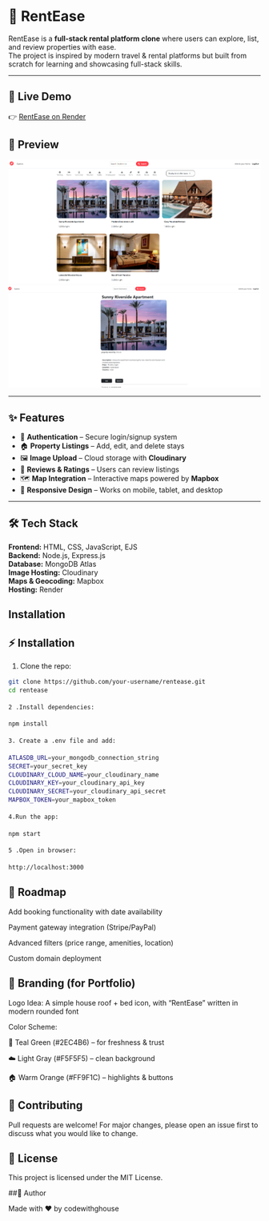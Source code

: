 # 🏡 RentEase

RentEase is a **full-stack rental platform clone** where users can explore, list, and review properties with ease.  
The project is inspired by modern travel & rental platforms but built from scratch for learning and showcasing full-stack skills.  

---

## 🚀 Live Demo
👉 [RentEase on Render](https://rent-ease-etls.onrender.com)

## 📸 Preview

![RentEase Screenshot](./screenshot/rent-ease.png)
![RentEase Screenshot](./screenshot/showpage.png)

---

## ✨ Features
- 🔑 **Authentication** – Secure login/signup system  
- 🏠 **Property Listings** – Add, edit, and delete stays  
- 🖼️ **Image Upload** – Cloud storage with **Cloudinary**  
- 💬 **Reviews & Ratings** – Users can review listings  
- 🗺️ **Map Integration** – Interactive maps powered by **Mapbox**  
- 📱 **Responsive Design** – Works on mobile, tablet, and desktop  

---

## 🛠️ Tech Stack
**Frontend:** HTML, CSS, JavaScript, EJS  
**Backend:** Node.js, Express.js  
**Database:** MongoDB Atlas  
**Image Hosting:** Cloudinary  
**Maps & Geocoding:** Mapbox  
**Hosting:** Render  

## Installation
## ⚡ Installation

1. Clone the repo:
```bash
git clone https://github.com/your-username/rentease.git
cd rentease

2 .Install dependencies:

npm install

3. Create a .env file and add:

ATLASDB_URL=your_mongodb_connection_string
SECRET=your_secret_key
CLOUDINARY_CLOUD_NAME=your_cloudinary_name
CLOUDINARY_KEY=your_cloudinary_api_key
CLOUDINARY_SECRET=your_cloudinary_api_secret
MAPBOX_TOKEN=your_mapbox_token

4.Run the app:

npm start

5 .Open in browser:

http://localhost:3000
```

## 📌 Roadmap

 Add booking functionality with date availability

 Payment gateway integration (Stripe/PayPal)

 Advanced filters (price range, amenities, location)

 Custom domain deployment

## 🎨 Branding (for Portfolio)

Logo Idea: A simple house roof + bed icon, with “RentEase” written in modern rounded font

Color Scheme:

🌿 Teal Green (#2EC4B6) – for freshness & trust

☁️ Light Gray (#F5F5F5) – clean background

🏠 Warm Orange (#FF9F1C) – highlights & buttons

## 🤝 Contributing

Pull requests are welcome! For major changes, please open an issue first to discuss what you would like to change.

## 📜 License

This project is licensed under the MIT License.

 ##👤 Author

Made with ❤️ by codewithghouse